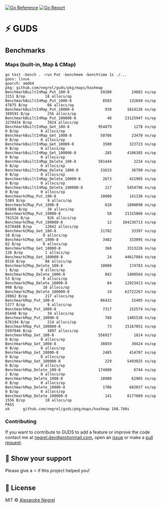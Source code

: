 [![Go Reference](https://pkg.go.dev/badge/github.com/negrel/guds.svg)](https://pkg.go.dev/github.com/negrel/guds)
[![Go Report](https://goreportcard.com/badge/github.com/negrel/guds)](https://goreportcard.com/report/github.com/negrel/guds)

# :zap: GUDS

## Benchmarks

### Maps (built-in, Map & CMap)

```shell
go test -bench . -run Put -benchmem -benchtime 1s ./...
goos: linux
goarch: amd64
pkg: github.com/negrel/guds/pkg/maps/hashmap
BenchmarkBuiltInMap_Put_100-8         	   59280	     24882 ns/op	    3151 B/op	      18 allocs/op
BenchmarkBuiltInMap_Put_1000-8        	    8503	    132849 ns/op	   47875 B/op	      66 allocs/op
BenchmarkBuiltInMap_Put_10000-8       	     930	   1614126 ns/op	  389591 B/op	     256 allocs/op
BenchmarkBuiltInMap_Put_100000-8      	      48	  23125947 ns/op	 3278434 B/op	    3924 allocs/op
BenchmarkBuiltInMap_Get_100-8         	  954879	      1278 ns/op	       0 B/op	       0 allocs/op
BenchmarkBuiltInMap_Get_1000-8        	   50706	     23470 ns/op	       0 B/op	       0 allocs/op
BenchmarkBuiltInMap_Get_10000-8       	    3500	    323723 ns/op	       0 B/op	       0 allocs/op
BenchmarkBuiltInMap_Get_100000-8      	     285	   4186385 ns/op	       0 B/op	       0 allocs/op
BenchmarkBuiltInMap_Delete_100-8      	  501444	      2234 ns/op	       0 B/op	       0 allocs/op
BenchmarkBuiltInMap_Delete_1000-8     	   31633	     36799 ns/op	       0 B/op	       0 allocs/op
BenchmarkBuiltInMap_Delete_10000-8    	    2673	    431905 ns/op	       0 B/op	       0 allocs/op
BenchmarkBuiltInMap_Delete_100000-8   	     217	   5454796 ns/op	       0 B/op	       0 allocs/op
BenchmarkCMap_Put_100-8               	   10000	    141336 ns/op	    5389 B/op	       9 allocs/op
BenchmarkCMap_Put_1000-8              	     610	   1890090 ns/op	   85808 B/op	      38 allocs/op
BenchmarkCMap_Put_10000-8             	      58	  21315866 ns/op	  781526 B/op	     926 allocs/op
BenchmarkCMap_Put_100000-8            	      12	 104236713 ns/op	 6378488 B/op	   12042 allocs/op
BenchmarkCMap_Get_100-8               	   31702	     33397 ns/op	      10 B/op	       0 allocs/op
BenchmarkCMap_Get_1000-8              	    3482	    333095 ns/op	      82 B/op	       0 allocs/op
BenchmarkCMap_Get_10000-8             	     360	   3313226 ns/op	     128 B/op	       1 allocs/op
BenchmarkCMap_Get_100000-8            	      24	  44617084 ns/op	    8516 B/op	      88 allocs/op
BenchmarkCMap_Delete_100-8            	   10000	    174783 ns/op	       1 B/op	       0 allocs/op
BenchmarkCMap_Delete_1000-8           	     842	   1408564 ns/op	      53 B/op	       0 allocs/op
BenchmarkCMap_Delete_10000-8          	      84	  12923413 ns/op	     998 B/op	      10 allocs/op
BenchmarkCMap_Delete_100000-8         	      19	  62722267 ns/op	   20862 B/op	     217 allocs/op
BenchmarkMap_Put_100-8                	   86432	     15405 ns/op	    5377 B/op	       9 allocs/op
BenchmarkMap_Put_1000-8               	    7317	    152574 ns/op	   85448 B/op	      34 allocs/op
BenchmarkMap_Put_10000-8              	     788	   1405530 ns/op	  676194 B/op	     214 allocs/op
BenchmarkMap_Put_100000-8             	      73	  15167051 ns/op	 5597046 B/op	    3897 allocs/op
BenchmarkMap_Get_100-8                	  556927	      1814 ns/op	       0 B/op	       0 allocs/op
BenchmarkMap_Get_1000-8               	   38859	     30424 ns/op	       0 B/op	       0 allocs/op
BenchmarkMap_Get_10000-8              	    2485	    414707 ns/op	       0 B/op	       0 allocs/op
BenchmarkMap_Get_100000-8             	     229	   5493025 ns/op	       0 B/op	       0 allocs/op
BenchmarkMap_Delete_100-8             	  174800	      6744 ns/op	       2 B/op	       0 allocs/op
BenchmarkMap_Delete_1000-8            	   18980	     62965 ns/op	       0 B/op	       0 allocs/op
BenchmarkMap_Delete_10000-8           	    1706	    682037 ns/op	       0 B/op	       0 allocs/op
BenchmarkMap_Delete_100000-8          	     141	   8177089 ns/op	    1556 B/op	      10 allocs/op
PASS
ok  	github.com/negrel/guds/pkg/maps/hashmap	108.708s

```

### Contributing

If you want to contribute to GUDS to add a feature or improve the code contact me at
[negrel.dev@protonmail.com](mailto:negrel.dev@protonmail.com), open an [issue](https://github.com/negrel/guds/issues)
or make a [pull request](https://github.com/negrel/guds/pulls).

## :stars: Show your support

Please give a :star: if this project helped you!

## :scroll: License

MIT © [Alexandre Negrel](https://www.negrel.dev/)
